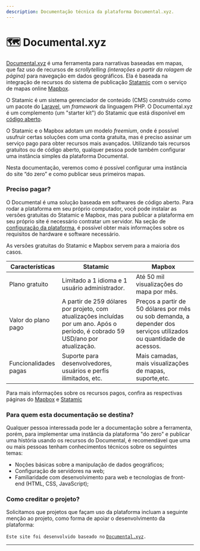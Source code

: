 ```yaml
---
description: Documentação técnica da plataforma Documental.xyz.
---
```


# 🗺 Documental.xyz

[Documental.xyz](https://documental.xyz) é uma ferramenta para narrativas baseadas em mapas, que faz uso de recursos de _scrollytelling (interações a partir da rolagem de página)_ para navegação em dados geográficos. Ela é baseada na integração de recursos do sistema de publicação [Statamic](https://statamic.com) com o serviço de mapas online [Mapbox](https://mapbox.com).&#x20;

O Statamic é um sistema gerenciador de conteúdo (CMS) construído como um pacote do [Laravel](https://laravel.com/), um _framework_ da linguagem PHP. O Documental.xyz é um complemento (um "starter kit") do Statamic que está disponível em [código aberto](https://github.com/medialabufrj/documentalxyz).

O Statamic e o Mapbox adotam um modelo _freemium_, onde é possível usufruir certas soluções com uma conta gratuita, mas é preciso assinar um serviço pago para obter recursos mais avançados. Utilizando tais recursos gratuitos ou de código aberto, qualquer pessoa pode também configurar uma instância simples da plataforma Documental.

Nesta documentação, veremos como é possível configurar uma instância do site “do zero” e como publicar seus primeiros mapas.

### Preciso pagar?

O Documental é uma solução baseada em softwares de código aberto. Para rodar a plataforma em seu próprio computador, você pode instalar as versões gratuitas do Statamic e Mapbox, mas para publicar a plataforma em seu próprio site é necessário contratar um servidor. Na seção de [configuração da plataforma](configuracao-da-plataforma.md), é possível obter mais informações sobre os requisitos de hardware e software necessário.

As versões gratuitas do Statamic e Mapbox servem para a maioria dos casos.

| Características       | Statamic                                                                                                                          | Mapbox                                                                                                             |
| --------------------- | --------------------------------------------------------------------------------------------------------------------------------- | ------------------------------------------------------------------------------------------------------------------ |
| Plano gratuito        | Limitado a 1 idioma e 1 usuário administrador.                                                                                    | Até 50 mil visualizações do mapa por mês.                                                                          |
| Valor do plano pago   | A partir de 259 dólares por projeto, com atualizações incluídas por um ano. Após o período, é cobrado 59 USD/ano por atualização. | Preços a partir de 50 dólares por mês ou sob demanda, a depender dos serviços utilizados ou quantidade de acessos. |
| Funcionalidades pagas | Suporte para desenvolvedores, usuários e perfis ilimitados, etc.                                                                  | Mais camadas, mais visualizações de mapas, suporte,etc.                                                            |

Para mais informações sobre os recursos pagos, confira as respectivas páginas do [Mapbox](https://www.mapbox.com/pricing) e [Statamic](https://statamic.com/pricing)

### Para quem esta documentação se destina?

Qualquer pessoa interessada pode ler a documentação sobre a ferramenta, porém, para implementar uma instância da plataforma "do zero" e publicar uma história usando os recursos do Documental, é recomendável que uma ou mais pessoas tenham conhecimentos técnicos sobre os seguintes temas:

* Noções básicas sobre a manipulação de dados geográficos;
* Configuração de servidores na web;
* Familiaridade com desenvolvimento para web e tecnologias de front-end (HTML, CSS, JavaScript);

### Como creditar o projeto?

Solicitamos que projetos que façam uso da plataforma incluam a seguinte menção ao projeto, como forma de apoiar o desenvolvimento da plataforma:

`Este site foi desenvolvido baseado no` [`Documental.xyz`](https://documental.xyz)`.`

****
